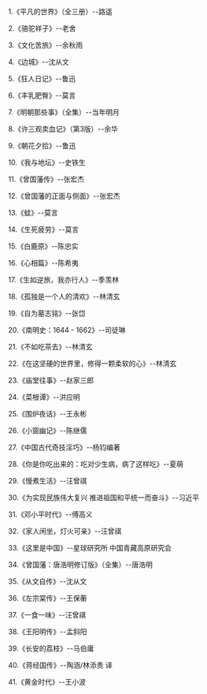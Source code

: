 1.《平凡的世界》（全三册）--路遥

2.《骆驼祥子》--老舍

3.《文化苦旅》--余秋雨

4.《边城》--沈从文

5.《狂人日记》--鲁迅

6.《丰乳肥臀》--莫言

7.《明朝那些事》（全集）--当年明月

8.《许三观卖血记》（第3版）--余华

9.《朝花夕拾》--鲁迅

10.《我与地坛》--史铁生

11.《曾国藩传》--张宏杰

12.《曾国藩的正面与侧面》--张宏杰

13.《蛙》--莫言

14.《生死疲劳》--莫言

15.《白鹿原》--陈忠实

16.《心相篇》--陈希夷

17.《生如逆旅，我亦行人》--季羡林

18.《孤独是一个人的清欢》--林清玄

19.《自为墓志铭》--张岱

20.《南明史：1644 - 1662》--司徒琳

21.《不如吃茶去》--林清玄

22.《在这坚硬的世界里，修得一颗柔软的心》--林清玄

23.《庙堂往事》--赵家三郎

24.《菜根谭》--洪应明

25.《围炉夜话》--王永彬

26.《小窗幽记》--陈继儒

27.《中国古代奇技淫巧》--杨钧编著

28.《你是你吃出来的：吃对少生病，病了这样吃》--夏萌

29.《慢煮生活》--汪曾祺

30.《为实现民族伟大复兴 推进祖国和平统一而奋斗》--习近平

31.《邓小平时代》--傅高义

32.《家人闲坐，灯火可亲》--汪曾祺

33.《这里是中国》--星球研究所 中国青藏高原研究会

34.《曾国藩：唐浩明修订版》（全集）--唐浩明

35.《从文自传》--沈从文

36.《左宗棠传》--王保蘅

37.《一食一味》--汪曾祺

38.《王阳明传》--孟斜阳

39.《长安的荔枝》--马伯庸

40.《蒋经国传》--陶涵/林添贵 译

41.《黄金时代》--王小波

